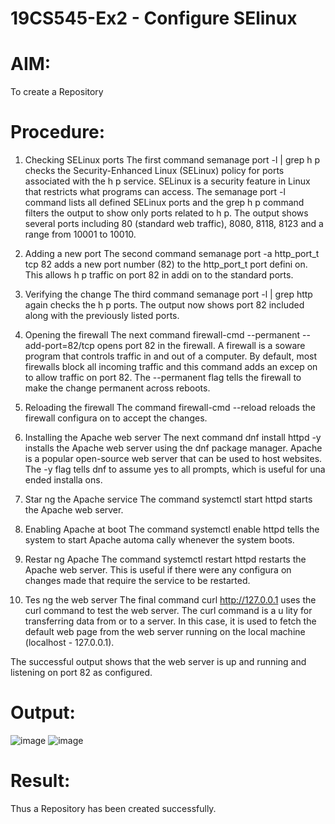 # 19CS545-Ex2 - Configure SElinux 

# AIM:
To create a Repository

# Procedure:
1. Checking SELinux ports 
The first command semanage port -l | grep h p checks the Security-Enhanced Linux (SELinux) 
policy for ports associated with the h p service. SELinux is a security feature in Linux that restricts 
what programs can access. The semanage port -l command lists all defined SELinux ports and the 
grep h p command filters the output to show only ports related to h p. 
The output shows several ports including 80 (standard web traffic), 8080, 8118, 8123 and a range 
from 10001 to 10010. 

2. Adding a new port 
The second command semanage port -a http_port_t tcp 82 adds a new port 
number (82) to the http_port_t port defini on. This allows h p traffic on port 82 in addi on to 
the standard ports. 

3. Verifying the change 
The third command semanage port -l | grep http again checks the h p ports. The 
output now shows port 82 included along with the previously listed ports. 

4. Opening the firewall 
The next command firewall-cmd --permanent --add-port=82/tcp opens port 82 in 
the firewall. A firewall is a soware program that controls traffic in and out of a computer. By 
default, most firewalls block all incoming traffic and this command adds an excep on to allow 
traffic on port 82. The --permanent flag tells the firewall to make the change permanent across 
reboots. 

5. Reloading the firewall 
The command firewall-cmd --reload reloads the firewall configura on to accept the 
changes. 

6. Installing the Apache web server 
The next command dnf install httpd -y installs the Apache web server using the dnf 
package manager. Apache is a popular open-source web server that can be used to host websites. 
The -y flag tells dnf to assume yes to all prompts, which is useful for una ended installa ons. 

7. Star ng the Apache service 
The command systemctl start httpd starts the Apache web server. 

8. Enabling Apache at boot 
The command systemctl enable httpd tells the system to start Apache automa cally 
whenever the system boots. 

9. Restar ng Apache 
The command systemctl restart httpd restarts the Apache web server. This is useful if 
there were any configura on changes made that require the service to be restarted. 
10. Tes ng the web server 
The final command curl http://127.0.0.1 uses the curl command to test the web server. 
The curl command is a u lity for transferring data from or to a server. In this case, it is used to 
fetch the default web page from the web server running on the local machine (localhost - 
127.0.0.1). 

The successful output shows that the web server is up and running and listening on port 82 as 
configured. 

# Output:
![image](https://github.com/user-attachments/assets/a8958034-b808-4a03-89a1-14c641490f6d)
![image](https://github.com/user-attachments/assets/f4d2cd16-6cf6-4d4b-9716-9160e2263cc0)


# Result:

Thus a Repository has been created successfully.
